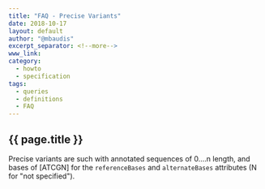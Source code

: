 ```yaml
---
title: "FAQ - Precise Variants"
date: 2018-10-17
layout: default
author: "@mbaudis"
excerpt_separator: <!--more-->
www_link: 
category:
  - howto
  - specification
tags:
  - queries
  - definitions
  - FAQ
---
```


## {{ page.title }}

Precise variants are such with annotated sequences of 0....n length, and bases of [ATCGN] for the `referenceBases` and `alternateBases` attributes (N for "not specified").
